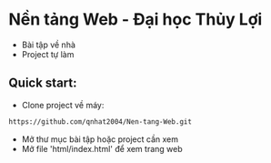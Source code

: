 # Nền tảng Web - Đại học Thủy Lợi
- Bài tập về nhà
- Project tự làm

## Quick start:
- Clone project về máy: 
```bash
https://github.com/qnhat2004/Nen-tang-Web.git
```

- Mở thư mục bài tập hoặc project cần xem
- Mở file 'html/index.html' để xem trang web